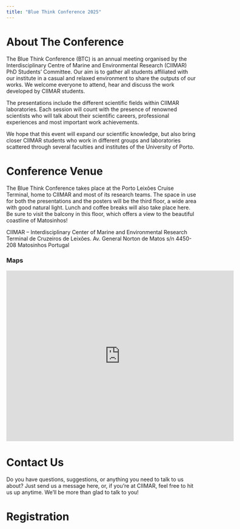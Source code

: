 ```yaml
---
title: "Blue Think Conference 2025"
---
```


# About The Conference
The Blue Think Conference (BTC) is an annual meeting organised by the Interdisciplinary Centre of Marine and Environmental Research (CIIMAR) PhD Students’ Committee. Our aim is to gather all students affiliated with our institute in a casual and relaxed environment to share the outputs of our works. We welcome everyone to attend, hear and discuss the work developed by CIIMAR students.

The presentations include the different scientific fields within CIIMAR laboratories. Each session will count with the presence of renowned scientists who will talk about their scientific careers, professional experiences and most important work achievements.

We hope that this event will expand our scientific knowledge, but also bring closer CIIMAR students who work in different groups and laboratories scattered through several faculties and institutes of the University of Porto.

# Conference Venue

The Blue Think Conference takes place at the Porto Leixões Cruise Terminal, home to CIIMAR and most of its research teams. The space in use for both the presentations and the posters will be the third floor, a wide area with good natural light. Lunch and coffee breaks will also take place here. Be sure to visit the balcony in this floor, which offers a view to the beautiful coastline of Matosinhos!

CIIMAR – Interdisciplinary Center of Marine and Environmental Research
Terminal de Cruzeiros de Leixões.
Av. General Norton de Matos s/n
4450-208 Matosinhos
Portugal

### Maps

<iframe src="https://www.google.com/maps/embed?pb=!1m18!1m12!1m3!1d3003.035348394813!2d-8.703479824286276!3d41.17739620899482!2m3!1f0!2f0!3f0!3m2!1i1024!2i768!4f13.1!3m3!1m2!1s0xd246f26d34bd3bd%3A0xe0698a62c9827ed7!2sCIIMAR%20(Centro%20Interdisciplinare%20di%20ricerca%20marina%20ed%20ambientale)!5e0!3m2!1sit!2spt!4v1744897450730!5m2!1sit!2spt" width="600" height="450" style="border:0;" allowfullscreen="" loading="lazy" referrerpolicy="no-referrer-when-downgrade"></iframe>

# Contact Us
Do you have questions, suggestions, or anything you need to talk to us about? Just send us a message here, or, if you’re at CIIMAR, feel free to hit us up anytime. We’ll be more than glad to talk to you!

# Registration




